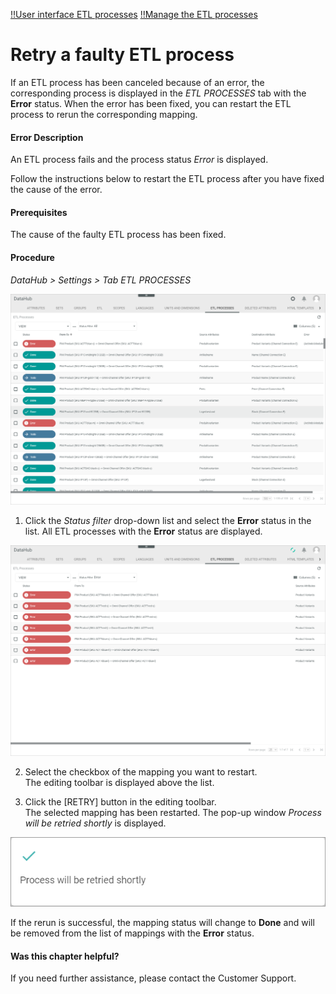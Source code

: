 [!!User interface ETL processes](../UserInterface/02h_ETLProcesses.md)
[!!Manage the ETL processes](../Operation/02_ManageETLProcesses.md)


# Retry a faulty ETL process

If an ETL process has been canceled because of an error, the corresponding process is displayed in the *ETL PROCESSES* tab with the **Error** status. When the error has been fixed, you can restart the ETL process to rerun the corresponding mapping.

#### Error Description

An ETL process fails and the process status *Error* is displayed.

Follow the instructions below to restart the ETL process after you have fixed the cause of the error.

#### Prerequisites

The cause of the faulty ETL process has been fixed.

#### Procedure

*DataHub > Settings > Tab ETL PROCESSES*

![ETL processes](../../Assets/Screenshots/DataHub/Settings/ETLProcesses/ETLProcesses.png "[ETL processes]")

1. Click the *Status filter* drop-down list and select the **Error** status in the list.
  All ETL processes with the **Error** status are displayed.

  ![Error processes](../../Assets/Screenshots/DataHub/Settings/ETLProcesses/Error.png "[Error processes]")

2. Select the checkbox of the mapping you want to restart.   
  The editing toolbar is displayed above the list.

3. Click the [RETRY] button in the editing toolbar.   
  The selected mapping has been restarted. The pop-up window *Process will be retried shortly* is displayed.

  ![Process retried](../../Assets/Screenshots/DataHub/Settings/ETLProcesses/ProcessRetried.png "[Process retried]")

  If the rerun is successful, the mapping status will change to **Done** and will be removed from the list of mappings with the **Error** status.



#### Was this chapter helpful?

If you need further assistance, please contact the Customer Support.
